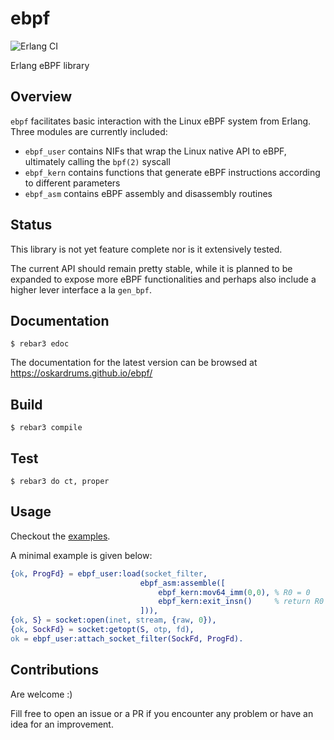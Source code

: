 ebpf
=====
![Erlang CI](https://github.com/oskardrums/ebpf/workflows/Erlang%20CI/badge.svg)

Erlang eBPF library

Overview
--------
`ebpf` facilitates basic interaction with the Linux eBPF system from Erlang.
Three modules are currently included:
* `ebpf_user` contains NIFs that wrap the Linux native API to eBPF, ultimately calling the `bpf(2)` syscall
* `ebpf_kern` contains functions that generate eBPF instructions according to different parameters
* `ebpf_asm` contains eBPF assembly and disassembly routines

Status
------

This library is not yet feature complete nor is it extensively tested.

The current API should remain pretty stable, while it is planned to be expanded to expose more eBPF functionalities and perhaps also include a higher lever interface a la `gen_bpf`.

Documentation
-------------

	$ rebar3 edoc

The documentation for the latest version can be browsed at https://oskardrums.github.io/ebpf/

Build
-----

    $ rebar3 compile
    
Test
----

    $ rebar3 do ct, proper

Usage
-----
Checkout the [examples](examples/).

A minimal example is given below:
```erlang
{ok, ProgFd} = ebpf_user:load(socket_filter,
                             ebpf_asm:assemble([
                                 ebpf_kern:mov64_imm(0,0), % R0 = 0
                                 ebpf_kern:exit_insn()     % return R0
                             ])),
{ok, S} = socket:open(inet, stream, {raw, 0}),
{ok, SockFd} = socket:getopt(S, otp, fd),
ok = ebpf_user:attach_socket_filter(SockFd, ProgFd).
```

Contributions
------------
Are welcome :)

Fill free to open an issue or a PR if you encounter any problem or have an idea for an improvement.
